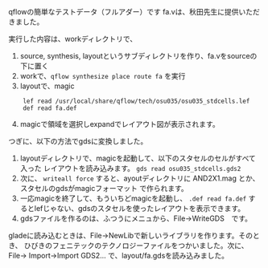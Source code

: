qflowの簡単なテストデータ（フルアダー）です
fa.vは、秋田先生に提供いただきました。

実行した内容は、workディレクトリで、
1. source, synthesis, layoutというサブディレクトリを作り、fa.vをsourceの下に置く
2. workで、```qflow synthesize place route fa``` を実行
3. layoutで、magic
```
    lef read /usr/local/share/qflow/tech/osu035/osu035_stdcells.lef
    def read fa.def
```
4. magicで領域を選択しexpandでレイアウト図が表示されます。

つぎに、以下の方法でgdsに変換しました。
1. layoutディレクトリで、magicを起動して、以下のスタセルのセルがすべて入った
レイアウトを読み込みます。
```gds read osu035_stdcells.gds2```
2. 次に、
```writeall force```
すると、ayoutディレクトリに AND2X1.mag とか、スタセルのgdsがmagicフォーマット
で作られます。
3. 一応magicを終了して、もういちどmagicを起動し、
```.def read fa.def```
するとlefじゃない、gdsのスタセルを使ったレイアウトを表示できます。
4. gdsファイルを作るのは、ふつうにメニュから、File->WriteGDS　です。

gladeに読み込むときは、File->NewLibで新しいライブラリを作ります。そのとき、
ひびきのフェニテックのテクノロジーファイルをつかいました。次に、File-> 
Import->Import GDS2...
で、layout/fa.gdsを読み込みました。
